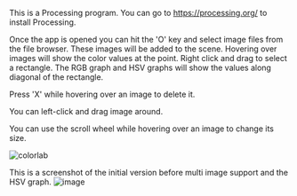 This is a Processing program.
You can go to https://processing.org/ to install Processing.

Once the app is opened you can hit the 'O' key and select image files from the file browser.
These images will be added to the scene.
Hovering over images will show the color values at the point.
Right click and drag to select a rectangle.  The RGB graph and HSV graphs will show the values along diagonal of the rectangle.

Press 'X' while hovering over an image to delete it.

You can left-click and drag image around.

You can use the scroll wheel while hovering over an image to change its size.

![colorlab](https://github.com/user-attachments/assets/df9848fe-3ad7-4176-9354-e5cd127fb8eb)



This is a screenshot of the initial version before multi image support and the HSV graph.
![image](https://github.com/Ixilthrin/ColorLab/assets/4062069/41336c1f-cbf1-4451-be37-d6ef3cd6195a)
